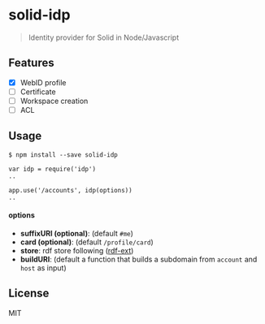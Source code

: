 # solid-idp
> Identity provider for Solid in Node/Javascript

## Features

- [x] WebID profile
- [ ] Certificate
- [ ] Workspace creation
- [ ] ACL

## Usage

```
$ npm install --save solid-idp
```

```
var idp = require('idp')
..

app.use('/accounts', idp(options))
..
```

#### options

- **suffixURI (optional)**: (default `#me`)
- **card (optional)**: (default `/profile/card`)
- **store**: rdf store following ([rdf-ext](http://github.com/rdf-ext/rdf-ext-spec))
- **buildURI**: (default a function that builds a subdomain from `account` and `host` as input)

## License
MIT
